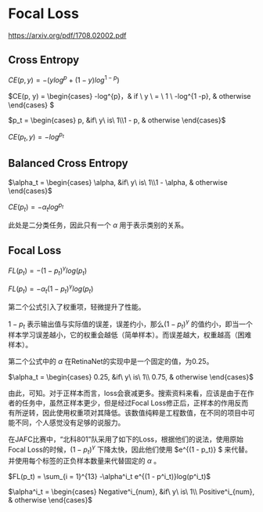 # Focal Loss

https://arxiv.org/pdf/1708.02002.pdf



## Cross Entropy

$CE(p, y) = - (ylog^p + (1 - y)log^{1 - p})$

$CE(p, y) = \begin{cases}  -log^{p}，& if \ y \ = \  1 \\ -log^{1 -p}, & otherwise \end{cases} $

$p_t = \begin{cases} p, &if\ y\ is\ 1\\1 - p, & otherwise \end{cases}$

$CE(p_t, y) = -log^{p_t}$



## Balanced Cross Entropy

$\alpha_t = \begin{cases} \alpha, &if\ y\ is\ 1\\1 -  \alpha, & otherwise \end{cases}$

$CE(p_t) = -\alpha_tlog^{p_t}$

此处是二分类任务，因此只有一个 $\alpha$ 用于表示类别的关系。



## Focal Loss

$FL(p_t) = -(1 - p_t)^{\gamma} log(p_t)$

$FL(p_t) = -\alpha_t(1-p_t)^{\gamma}log(p_t)$

第二个公式引入了权重项，轻微提升了性能。

$1 - p_t$ 表示输出值与实际值的误差，误差约小，那么$(1 - p_t)^{\gamma}$ 的值约小，即当一个样本学习误差越小，它的权重会越低（简单样本）。而误差越大，权重越高（困难样本）。

第二个公式中的 $\alpha$ 在RetinaNet的实现中是一个固定的值，为0.25。

$\alpha_t = \begin{cases} 0.25, &if\ y\ is\ 1\\ 0.75, & otherwise \end{cases}$

由此，可知。对于正样本而言，loss会衰减更多。搜索资料来看，应该是由于在作者的任务中，虽然正样本更少，但是经过Focal Loss修正后，正样本的作用反而有所逆转，因此使用权重项对其降低。该数值纯粹是工程数值，在不同的项目中可能不同，个人感觉没有足够的说服力。



在JAFC比赛中，“北科801”队采用了如下的Loss，根据他们的说法，使用原始Focal Loss的时候，$(1 - p_t)^{\gamma}$ 下降太快，因此他们使用 $e^{(1 - p_t)} $ 来代替。并使用每个标签的正负样本数量来代替固定的 $\alpha$ 。

$FL(p_t) = \sum_{i = 1}^{13} -\alpha^i_t e^{(1 - p^i_t)}log(p^i_t)$

$\alpha^i_t = \begin{cases} Negative^i_{num}, &if\ y\ is\ 1\\ Positive^i_{num}, & otherwise \end{cases}$

